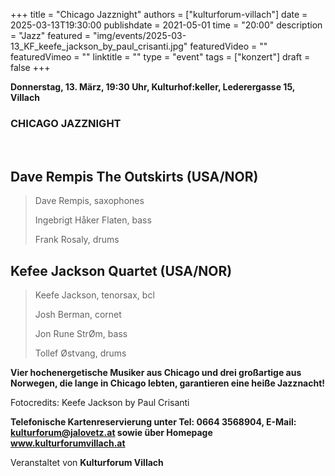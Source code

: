+++
title = "Chicago Jazznight"
authors = ["kulturforum-villach"]
date = 2025-03-13T19:30:00
publishdate = 2021-05-01
time = "20:00"
description = "Jazz"
featured = "img/events/2025-03-13_KF_keefe_jackson_by_paul_crisanti.jpg"
featuredVideo = ""
featuredVimeo = ""
linktitle = ""
type = "event"
tags = ["konzert"]
draft = false
+++

**Donnerstag, 13. März, 19:30 Uhr, Kulturhof:keller, Lederergasse 15, Villach**

### CHICAGO JAZZNIGHT
  
## Dave Rempis The Outskirts \(USA/NOR\)

>Dave Rempis, saxophones
>
>Ingebrigt Håker Flaten, bass
>
>Frank Rosaly, drums
 
## Kefee Jackson Quartet \(USA/NOR\)

>Keefe Jackson, tenorsax, bcl
>
>Josh Berman, cornet
>
>Jon Rune StrØm, bass
>
>Tollef Østvang, drums
>

**Vier hochenergetische Musiker aus Chicago und drei großartige aus Norwegen, die lange in Chicago lebten, garantieren eine heiße Jazznacht!**

Fotocredits: Keefe Jackson by Paul Crisanti

**Telefonische Kartenreservierung unter Tel: 0664 3568904, E-Mail: kulturforum@jalovetz.at sowie über Homepage www.kulturforumvillach.at**

Veranstaltet von **Kulturforum Villach**

